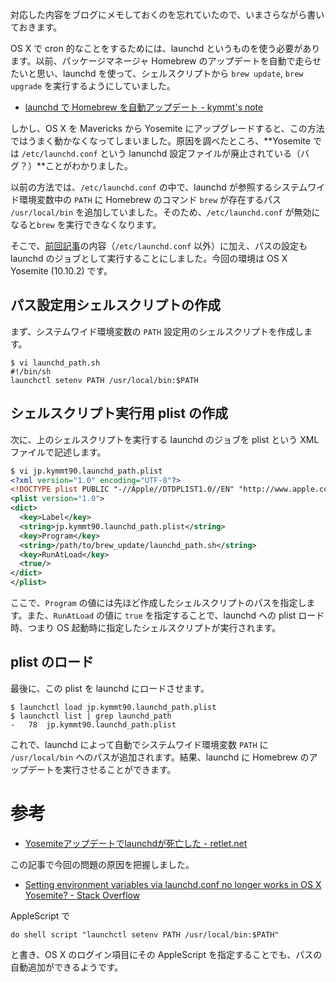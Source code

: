 <!-- launchd で Homebrew を自動アップデート（Yosemite 編） -->

対応した内容をブログにメモしておくのを忘れていたので、いまさらながら書いておきます。

OS X で cron 的なことをするためには、launchd というものを使う必要があります。以前、パッケージマネージャ Homebrew のアップデートを自動で走らせたいと思い、launchd を使って、シェルスクリプトから `brew update`, `brew upgrade` を実行するようにしていました。

- [launchd で Homebrew を自動アップデート - kymmt's note](http://kymmt90.hatenablog.com/entry/launchd_brew)

しかし、OS X を Mavericks から Yosemite にアップグレードすると、この方法ではうまく動かなくなってしまいました。原因を調べたところ、**Yosemite では `/etc/launchd.conf` という lanunchd 設定ファイルが廃止されている（バグ？）**ことがわかりました。

以前の方法では、`/etc/launchd.conf` の中で、launchd が参照するシステムワイド環境変数中の `PATH` に Homebrew のコマンド `brew` が存在するパス `/usr/local/bin` を追加していました。そのため、`/etc/launchd.conf` が無効になると`brew` を実行できなくなります。

そこで、[前回記事](http://kymmt90.hatenablog.com/entry/launchd_brew)の内容（`/etc/launchd.conf` 以外）に加え、パスの設定も launchd のジョブとして実行することにしました。今回の環境は OS X Yosemite (10.10.2) です。

## パス設定用シェルスクリプトの作成

まず、システムワイド環境変数の `PATH` 設定用のシェルスクリプトを作成します。

```
$ vi launchd_path.sh
#!/bin/sh
launchctl setenv PATH /usr/local/bin:$PATH
```

## シェルスクリプト実行用 plist の作成

次に、上のシェルスクリプトを実行する launchd のジョブを plist という XML ファイルで記述します。

```xml
$ vi jp.kymmt90.launchd_path.plist
<?xml version="1.0" encoding="UTF-8"?>
<!DOCTYPE plist PUBLIC "-//Apple//DTDPLIST1.0//EN" "http://www.apple.com/DTDs/PropertyList-1.0.dtd">
<plist version="1.0">
<dict>
  <key>Label</key>
  <string>jp.kymmt90.launchd_path.plist</string>
  <key>Program</key>
  <string>/path/to/brew_update/launchd_path.sh</string>
  <key>RunAtLoad</key>
  <true/>
</dict>
</plist>
```

ここで、`Program` の値には先ほど作成したシェルスクリプトのパスを指定します。また、`RunAtLoad` の値に `true` を指定することで、launchd への plist ロード時、つまり OS 起動時に指定したシェルスクリプトが実行されます。

## plist のロード

最後に、この plist を launchd にロードさせます。

```
$ launchctl load jp.kymmt90.launchd_path.plist
$ launchctl list | grep launchd_path
-	78	jp.kymmt90.launchd_path.plist
```

これで、launchd によって自動でシステムワイド環境変数 `PATH` に `/usr/local/bin` へのパスが追加されます。結果、launchd に Homebrew のアップデートを実行させることができます。

# 参考

- [Yosemiteアップデートでlaunchdが死亡した - retlet.net](http://retlet.net/log/2014/10/yosemite-launchd.html)

この記事で今回の問題の原因を把握しました。

- [Setting environment variables via launchd.conf no longer works in OS X Yosemite? - Stack Overflow](http://stackoverflow.com/questions/25385934/setting-environment-variables-via-launchd-conf-no-longer-works-in-os-x-yosemite)

AppleScript で

```
do shell script "launchctl setenv PATH /usr/local/bin:$PATH"
```

と書き、OS X のログイン項目にその AppleScript を指定することでも、パスの自動追加ができるようです。
